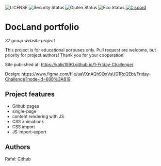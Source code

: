 ![LICENSE](https://img.shields.io/badge/license-MIT-blue.svg?style=flat-square)
![Security Status](https://img.shields.io/security-headers?label=Security&url=https%3A%2F%2Fgithub.com&style=flat-square)
![Gluten Status](https://img.shields.io/badge/Gluten-Free-green.svg)
![Eco Status](https://img.shields.io/badge/ECO-Friendly-green.svg)
[![Discord](https://discord.com/api/guilds/571393319201144843/widget.png)](https://discord.gg/dRwW4rw)

# DocLand portfolio

_37 group website project_

This project is for educational porpuses only. Pull request are welcome, but priority for project authors! Thank you for your cooperation!

Site published at: https://kalis1990.github.io/1-Friday-Challenge/

Design: https://www.figma.com/file/uaVXnAQh9QxVsUD1RcQEbt/Friday-Challenge?node-id=608%3A819

## Project features

-   Github pages
-   single-page
-   content rendering with JS
-   CSS animations
-   CSS import
-   JS import-export

## Authors
Rafal: [Github](https://github.com/Kalis1990)<br>
